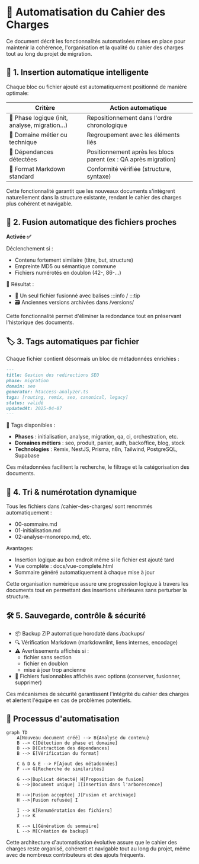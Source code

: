 # 🤖 Automatisation du Cahier des Charges

Ce document décrit les fonctionnalités automatisées mises en place pour maintenir la cohérence, l'organisation et la qualité du cahier des charges tout au long du projet de migration.

## 🔁 1. Insertion automatique intelligente

Chaque bloc ou fichier ajouté est automatiquement positionné de manière optimale:

| Critère | Action automatique |
|---------|-------------------|
| 📅 Phase logique (init, analyse, migration…) | Repositionnement dans l'ordre chronologique |
| 🧩 Domaine métier ou technique | Regroupement avec les éléments liés |
| 🔗 Dépendances détectées | Positionnement après les blocs parent (ex : QA après migration) |
| 📄 Format Markdown standard | Conformité vérifiée (structure, syntaxe) |

Cette fonctionnalité garantit que les nouveaux documents s'intègrent naturellement dans la structure existante, rendant le cahier des charges plus cohérent et navigable.

## 🧠 2. Fusion automatique des fichiers proches

**Activée ✅**

Déclenchement si :
- Contenu fortement similaire (titre, but, structure)
- Empreinte MD5 ou sémantique commune
- Fichiers numérotés en doublon (42-, 86-…)

🧪 Résultat :
- 🧠 Un seul fichier fusionné avec balises :::info / :::tip
- 🗃️ Anciennes versions archivées dans /versions/

Cette fonctionnalité permet d'éliminer la redondance tout en préservant l'historique des documents.

## 🏷️ 3. Tags automatiques par fichier

Chaque fichier contient désormais un bloc de métadonnées enrichies :

```markdown
---
title: Gestion des redirections SEO
phase: migration
domain: seo
generator: htaccess-analyzer.ts
tags: [routing, remix, seo, canonical, legacy]
status: validé
updatedAt: 2025-04-07
---
```

📌 Tags disponibles :
- **Phases** : initialisation, analyse, migration, qa, ci, orchestration, etc.
- **Domaines métiers** : seo, produit, panier, auth, backoffice, blog, stock
- **Technologies** : Remix, NestJS, Prisma, n8n, Tailwind, PostgreSQL, Supabase

Ces métadonnées facilitent la recherche, le filtrage et la catégorisation des documents.

## 🧬 4. Tri & numérotation dynamique

Tous les fichiers dans /cahier-des-charges/ sont renommés automatiquement :
- 00-sommaire.md
- 01-initialisation.md
- 02-analyse-monorepo.md, etc.

Avantages:
- Insertion logique au bon endroit même si le fichier est ajouté tard
- Vue complète : docs/vue-complete.html
- Sommaire généré automatiquement à chaque mise à jour

Cette organisation numérique assure une progression logique à travers les documents tout en permettant des insertions ultérieures sans perturber la structure.

## 🛠️ 5. Sauvegarde, contrôle & sécurité

- 📦 Backup ZIP automatique horodaté dans /backups/
- 🔍 Vérification Markdown (markdownlint, liens internes, encodage)
- ⚠️ Avertissements affichés si :
  - fichier sans section
  - fichier en doublon
  - mise à jour trop ancienne
- 📄 Fichiers fusionnables affichés avec options (conserver, fusionner, supprimer)

Ces mécanismes de sécurité garantissent l'intégrité du cahier des charges et alertent l'équipe en cas de problèmes potentiels.

## 🔄 Processus d'automatisation

```mermaid
graph TD
    A[Nouveau document créé] --> B{Analyse du contenu}
    B --> C[Détection de phase et domaine]
    B --> D[Extraction des dépendances]
    B --> E[Vérification du format]
    
    C & D & E --> F[Ajout des métadonnées]
    F --> G[Recherche de similarités]
    
    G -->|Duplicat détecté| H[Proposition de fusion]
    G -->|Document unique| I[Insertion dans l'arborescence]
    
    H -->|Fusion acceptée| J[Fusion et archivage]
    H -->|Fusion refusée| I
    
    I --> K[Renumérotation des fichiers]
    J --> K
    
    K --> L[Génération du sommaire]
    L --> M[Création de backup]
```

Cette architecture d'automatisation évolutive assure que le cahier des charges reste organisé, cohérent et navigable tout au long du projet, même avec de nombreux contributeurs et des ajouts fréquents.
